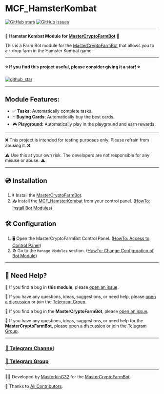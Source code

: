 # MCF_HamsterKombat

[![GitHub stars](https://img.shields.io/github/stars/masterking32/MCF_HamsterKombat.svg)](https://github.com/masterking32/MCF_HamsterKombat/stargazers)
[![GitHub issues](https://img.shields.io/github/issues/masterking32/MCF_HamsterKombat.svg)](https://github.com/masterking32/MCF_HamsterKombat/issues)

<hr>

🐹 **Hamster Kombat Module for [MasterCryptoFarmBot](https://github.com/masterking32/MasterCryptoFarmBot)** 🐹

This is a Farm Bot module for the [MasterCryptoFarmBot](https://github.com/masterking32/MasterCryptoFarmBot) that allows you to air-drop farm in the Hamster Kombat game.

---

#### ⭐ If you find this project useful, please consider giving it a star! ⭐

<a href="https://github.com/masterking32/MasterHamsterKombatBot/stargazers"><img align="center" src="https://raw.githubusercontent.com/masterking32/MasterCryptoFarmBot/refs/heads/main/web/public_html/images/github_star.png" alt="github_star" /></a>

---

## Module Features:

- ✅ **Tasks:** Automatically complete tasks.
- 🃏 **Buying Cards:** Automatically buy the best cards.
- 🎮 **Playground:** Automatically play in the playground and earn rewards.

---

❌ This project is intended for testing purposes only. Please refrain from abusing it. ❌

⚠️ Use this at your own risk. The developers are not responsible for any misuse or abuse. ⚠️

---

## 💿 Installation

1. ⏬ Install the [MasterCryptoFarmBot](https://github.com/masterking32/MasterCryptoFarmBot/wiki/Installation-Guide).
2. 📥 Install the [MCF_HamsterKombat](https://github.com/masterking32/MCF_HamsterKombat) from your control panel. ([HowTo: Install Bot Modules](https://github.com/masterking32/MasterCryptoFarmBot/wiki/HowTo:-Install-Bot-Modules))

## 🛠️ Configuration

1. 🖥️ Open the MasterCryptoFarmBot Control Panel. ([HowTo: Access to Control Panel](https://github.com/masterking32/MasterCryptoFarmBot/wiki/HowTo:-Access-to-Control-Panel))
2. ⚙️ Go to the `Manage Modules` section. ([HowTo: Change Configuration of Bot Module](https://github.com/masterking32/MasterCryptoFarmBot/wiki/HowTo:-Change-Configuration-of-Bot-Module))

---

## 🤔 Need Help?

🐛 If you find a bug in **this module**, please [open an issue](https://github.com/masterking32/MCF_HamsterKombat/issues).

💬 If you have any questions, ideas, suggestions, or need help, please [open a discussion](https://github.com/masterking32/MCF_HamsterKombat/discussions) or join the [Telegram Group](https://t.me/MasterCryptoFarmBotGroup).

🐞 If you find a bug in the **MasterCryptoFarmBot**, please [open an issue](https://github.com/masterking32/MasterCryptoFarmBot/issues).

📢 If you have any questions, ideas, suggestions, or need help for the **MasterCryptoFarmBot**, please [open a discussion](https://github.com/masterking32/MasterCryptoFarmBot/issues) or join the [Telegram Group](https://t.me/MasterCryptoFarmBotGroup).

---

### [📢 Telegram Channel](https://t.me/MasterCryptoFarmBot)

### [💬 Telegram Group](https://t.me/MasterCryptoFarmBotGroup)

---

👨‍💻 Developed by [MasterkinG32](https://github.com/masterking) for the [MasterCryptoFarmBot](https://github.com/masterking32/MasterCryptoFarmBot).

🙏 Thanks to [All Contributors](https://github.com/masterking32/MCF_HamsterKombat/graphs/contributors).

